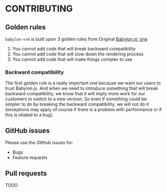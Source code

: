 # CONTRIBUTING

## Golden rules

`babylon-vrm` is built upon 3 golden rules from Original [Babylon.js' one](https://github.com/BabylonJS/Babylon.js/blob/master/contributing.md)

1. You cannot add code that will break backward compatibility
2. You cannot add code that will slow down the rendering process
3. You cannot add code that will make things complex to use

### Backward compatibility

The first golden rule is a really important one because we want our users to trust Babylon.js. And when we need to introduce something that will break backward compatibility, we know that it will imply more work for our customers to switch to a new version. So even if something could be simpler to do by breaking the backward compatibility, we will not do it (exceptions may apply of course if there is a problem with performance or if this is related to a bug).

## GitHub issues

Please use the GitHub issues for:

- Bugs
- Feature requests

## Pull requests

TODO
